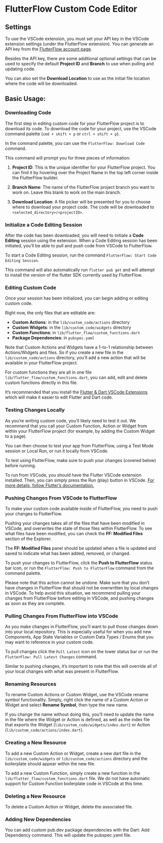 # FlutterFlow Custom Code Editor

## Settings


To use the VSCode extension, you must set your API key in the VSCode extension settings (under the FlutterFlow extension). You can generate an API key from the [FlutterFlow account page](https://app.flutterflow.io/account). 

Besides the API key, there are some additional optional settings that can be used to specify the default **Project ID** and **Branch** to use when pulling and updating code.  

You can also set the **Download Location** to use as the initial file location where the code will be downloaded.


## Basic Usage:

### Downloading Code

The first step in editing custom code for your FlutterFlow project is to download its code. To download the code for your project, use the VSCode command palette (`cmd + shift + p` or `ctrl + shift + p`).

In the command palette, you can use the `FlutterFlow: Download Code` command. 

This command will prompt you for three pieces of information:

1. **Project ID**: This is the unique identifier for your FlutterFlow project. You can find it by hovering over the Project Name in the top left corner inside the FlutterFlow builder.

2. **Branch Name**: The name of the FlutterFlow project branch you want to work on. Leave this blank to work on the main branch.

3. **Download Location**: A file picker will be presented for you to choose where to download your project code. The code will be downloaded to `<selected_directory>/<projectID>`.

### Initialize a Code Editing Session

After the code has been downloaded, you will need to initiate a **Code Editing** session using the extension. When a Code Editing session has been initiated, you’ll be able to pull and push code from VSCode to FlutterFlow.

To start a Code Editing session, run the command `FlutterFlow: Start Code Editing Session`. 

This command will also automatically run `flutter pub get` and will attempt to install the version of the flutter SDK currently used by FlutterFlow.

### Editing Custom Code

Once your session has been initialized, you can begin adding or editing custom code. 

Right now, the only files that are editable are:

- **Custom Actions**: in the `lib/custom_code/actions` directory 
- **Custom Widgets**: in the `lib/custom_code/widgets` directory
- **Custom Functions**: in `lib/flutter_flow/custom_functions.dart`
- **Package Dependencies**: in `pubspec.yaml`

Note that Custom Actions and Widgets have a 1-to-1 relationship between Actions/Widgets and files. So if you create a new file in the `lib/custom_code/actions` directory, you’ll add a new action that will be available in your FlutterFlow project.

For custom functions they are all in one file `lib/flutter_flow/custom_functions.dart`, you can add, edit and delete custom functions directly in this file.

It’s recommended that you install the [Flutter & Dart VSCode Extensions](https://marketplace.visualstudio.com/items?itemName=Dart-Code.flutter) which will make it easier to edit Flutter and Dart code. 

### Testing Changes Locally

As you’re writing custom code, you’ll likely need to test it out. We recommend that you call your Custom Function, Action or Widget from within your FlutterFlow project (for example, by adding the Custom Widget to a page). 

You can then choose to test your app from FlutterFlow, using a Test Mode session or Local Run, or run it locally from VSCode. 

To test using FlutterFlow, make sure to push your changes (covered below) before running.

To run from VSCode, you should have the Flutter VSCode extension installed. Then, you can simply press the Run (play) button in VSCode. [For more details, follow Flutter’s documentation.](https://docs.flutter.dev/tools/vs-code#running-and-debugging)

### Pushing Changes From VSCode to FlutterFlow

To make your custom code available inside of FlutterFlow, you need to push your changes to FlutterFlow. 

Pushing your changes takes all of the files that have been modified in VSCode, and overwrites the state of those files within FlutterFlow. To see what files have been modified, you can check the **FF: Modified Files** section of the Explorer.

The **FF: Modified Files** panel should be updated when a file is updated and saved to indicate what has been added, removed, or changed.

To push your changes to FlutterFlow, click the **Push to FlutterFlow** status bar icon, or run the `FlutterFlow: Push to FlutterFlow` command from the command palette.

Please note that this action cannot be undone. Make sure that you don’t have changes in FlutterFlow that should not be overwritten by local changes in VSCode. To help avoid this situation, we recommend pulling your changes from FlutterFlow before editing in VSCode, and pushing changes as soon as they are complete.

### Pulling Changes From FlutterFlow into VSCode

As you make changes in FlutterFlow, you’ll want to pull those changes down into your local repository. This is especially useful for when you add new Components, App State Variables or Custom Data Types / Enums that you may want to reference in your custom code.


To pull changes click the `Pull Latest` icon on the lower status bar or run the `FlutterFlow: Pull Latest Changes` command.

Similar to pushing changes, it’s important to note that this will override all of your local changes with what was present in FlutterFlow. 

### Renaming Resources

To rename Custom Actions or Custom Widget, use the VSCode rename symbol functionality. Simply, right click the name of a Custom Action or Widget and select **Rename Symbol**, then type the new name.

If you change the name without doing this, you’ll need to update the name in the file where the Widget or Action is defined, as well as the index file that exports the Widget (`lib/custom_code/widgets/index.dart`) or Action (`lib/custom_code/actions/index.dart`).

### Creating a New Resource

To add a new Custom Action or Widget, create a new dart file in the `lib/custom_code/widgets` or `lib/custom_code/actions` directory and the boilerplate should appear within the new file.

To add a new Custom Function, simply create a new function in the `lib/flutter_flow/custom_functions.dart` file. We do not have automatic support for Custom Function boilerplate code in VSCode at this time.

### Deleting a New Resource

To delete a Custom Action or Widget, delete the associated file. 

### Adding New Dependencies

You can add custom pub.dev package dependencies with the Dart: Add Dependency command. This will update the pubspec.yaml file.
